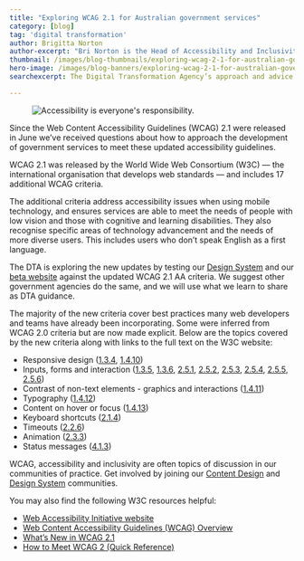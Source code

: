 ```yaml
---
title: "Exploring WCAG 2.1 for Australian government services"
category: [blog]
tag: 'digital transformation'
author: Brigitta Norton
author-excerpt: "Bri Norton is the Head of Accessibility and Inclusivity at DTA."
thumbnail: /images/blog-thumbnails/exploring-wcag-2-1-for-australian-government-services-thumb.png
hero-image: /images/blog-banners/exploring-wcag-2-1-for-australian-government-services-hero.png
searchexcerpt: The Digital Transformation Agency’s approach and advice for preparing to implement the updated WCAG 2.1 guidelines.

---
```

<figure>
  <img src="{{ site.url }}{{ site.baseurl }}{{ page.hero-image }}" alt="Accessibility is everyone's responsibility."/><br />
</figure>

Since the Web Content Accessibility Guidelines (WCAG) 2.1 were released in June we’ve received questions about how to approach the development of government services to meet these updated accessibility guidelines.

WCAG 2.1 was released by the World Wide Web Consortium (W3C) — the international organisation that develops web standards — and includes 17 additional WCAG criteria.

The additional criteria address accessibility issues when using mobile technology, and ensures services are able to meet the needs of people with low vision and those with cognitive and learning disabilities. They also recognise specific areas of technology advancement and the needs of more diverse users. This includes users who don’t speak English as a first language.

The DTA is exploring the new updates by testing our [Design System](https://designsystem.gov.au/) and our [beta website](https://beta.dta.gov.au/) against the updated WCAG 2.1 AA criteria. We suggest other government agencies do the same, and we will use what we learn to share as DTA guidance.

The majority of the new criteria cover best practices many web developers and teams have already been incorporating. Some were inferred from WCAG 2.0 criteria but are now made explicit. Below are the topics covered by the new criteria along with links to the full text on the W3C website:

- Responsive design ([1.3.4](https://www.w3.org/WAI/WCAG21/quickref/#orientation), [1.4.10](https://www.w3.org/WAI/WCAG21/quickref/#reflow))
- Inputs, forms and interaction ([1.3.5](https://www.w3.org/WAI/WCAG21/quickref/#identify-input-purpose), [1.3.6](https://www.w3.org/WAI/WCAG21/quickref/#identify-purpose), [2.5.1](https://www.w3.org/WAI/WCAG21/quickref/#pointer-gestures), [2.5.2](https://www.w3.org/WAI/WCAG21/quickref/#pointer-cancellation), [2.5.3](https://www.w3.org/WAI/WCAG21/quickref/#label-in-name), [2.5.4](https://www.w3.org/WAI/WCAG21/quickref/#motion-actuation), [2.5.5](https://www.w3.org/WAI/WCAG21/quickref/#target-size), [2.5.6](https://www.w3.org/WAI/WCAG21/quickref/#concurrent-input-mechanisms))
- Contrast of non-text elements - graphics and interactions ([1.4.11](https://www.w3.org/WAI/WCAG21/quickref/#non-text-contrast))
- Typography ([1.4.12](https://www.w3.org/WAI/WCAG21/quickref/#text-spacing))
- Content on hover or focus ([1.4.13](https://www.w3.org/WAI/WCAG21/quickref/#content-on-hover-or-focus))
- Keyboard shortcuts ([2.1.4](https://www.w3.org/WAI/WCAG21/quickref/#character-key-shortcuts))
- Timeouts ([2.2.6](https://www.w3.org/WAI/WCAG21/quickref/#timeouts))
- Animation ([2.3.3](https://www.w3.org/WAI/WCAG21/quickref/#animation-from-interactions))
- Status messages ([4.1.3](https://www.w3.org/WAI/WCAG21/quickref/#status-messages))

WCAG, accessibility and inclusivity are often topics of discussion in our communities of practice. Get involved by joining our [Content Design](https://www.dta.gov.au/what-we-do/partnerships/communities/) and [Design System](https://designsystem.gov.au/community/) communities.

You may also find the following W3C resources helpful:
- [Web Accessibility Initiative website](https://www.w3.org/WAI/)
- [Web Content Accessibility Guidelines (WCAG) Overview](https://www.w3.org/WAI/standards-guidelines/wcag/)
- [What’s New in WCAG 2.1](https://www.w3.org/WAI/standards-guidelines/wcag/new-in-21/)
- [How to Meet WCAG 2 (Quick Reference)](https://www.w3.org/WAI/WCAG21/quickref/)
